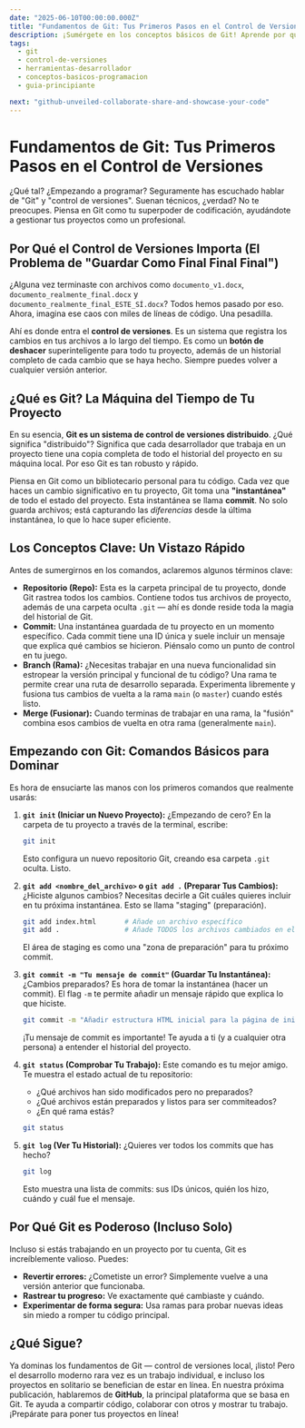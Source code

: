 ```yaml
---
date: "2025-06-10T00:00:00.000Z"
title: "Fundamentos de Git: Tus Primeros Pasos en el Control de Versiones"
description: ¡Sumérgete en los conceptos básicos de Git! Aprende por qué el control de versiones es crucial para los desarrolladores y domina los comandos fundamentales para gestionar tu código como un profesional.
tags:
  - git
  - control-de-versiones
  - herramientas-desarrollador
  - conceptos-basicos-programacion
  - guia-principiante

next: "github-unveiled-collaborate-share-and-showcase-your-code"
---
```


# Fundamentos de Git: Tus Primeros Pasos en el Control de Versiones

¿Qué tal? ¿Empezando a programar? Seguramente has escuchado hablar de "Git" y "control de versiones". Suenan técnicos, ¿verdad? No te preocupes. Piensa en Git como tu superpoder de codificación, ayudándote a gestionar tus proyectos como un profesional.

## Por Qué el Control de Versiones Importa (El Problema de "Guardar Como Final Final Final")

¿Alguna vez terminaste con archivos como `documento_v1.docx`, `documento_realmente_final.docx` y `documento_realmente_final_ESTE_SÍ.docx`? Todos hemos pasado por eso. Ahora, imagina ese caos con miles de líneas de código. Una pesadilla.

Ahí es donde entra el **control de versiones**. Es un sistema que registra los cambios en tus archivos a lo largo del tiempo. Es como un **botón de deshacer** superinteligente para todo tu proyecto, además de un historial completo de cada cambio que se haya hecho. Siempre puedes volver a cualquier versión anterior.

## ¿Qué es Git? La Máquina del Tiempo de Tu Proyecto

En su esencia, **Git es un sistema de control de versiones distribuido**. ¿Qué significa "distribuido"? Significa que cada desarrollador que trabaja en un proyecto tiene una copia completa de todo el historial del proyecto en su máquina local. Por eso Git es tan robusto y rápido.

Piensa en Git como un bibliotecario personal para tu código. Cada vez que haces un cambio significativo en tu proyecto, Git toma una **"instantánea"** de todo el estado del proyecto. Esta instantánea se llama **commit**. No solo guarda archivos; está capturando las *diferencias* desde la última instantánea, lo que lo hace super eficiente.

## Los Conceptos Clave: Un Vistazo Rápido

Antes de sumergirnos en los comandos, aclaremos algunos términos clave:

* **Repositorio (Repo):** Esta es la carpeta principal de tu proyecto, donde Git rastrea todos los cambios. Contiene todos tus archivos de proyecto, además de una carpeta oculta `.git` — ahí es donde reside toda la magia del historial de Git.
* **Commit:** Una instantánea guardada de tu proyecto en un momento específico. Cada commit tiene una ID única y suele incluir un mensaje que explica qué cambios se hicieron. Piénsalo como un punto de control en tu juego.
* **Branch (Rama):** ¿Necesitas trabajar en una nueva funcionalidad sin estropear la versión principal y funcional de tu código? Una rama te permite crear una ruta de desarrollo separada. Experimenta libremente y fusiona tus cambios de vuelta a la rama `main` (o `master`) cuando estés listo.
* **Merge (Fusionar):** Cuando terminas de trabajar en una rama, la "fusión" combina esos cambios de vuelta en otra rama (generalmente `main`).

## Empezando con Git: Comandos Básicos para Dominar

Es hora de ensuciarte las manos con los primeros comandos que realmente usarás:

1.  **`git init` (Iniciar un Nuevo Proyecto):**
    ¿Empezando de cero? En la carpeta de tu proyecto a través de la terminal, escribe:
    ```bash
    git init
    ```
    Esto configura un nuevo repositorio Git, creando esa carpeta `.git` oculta. Listo.

2.  **`git add <nombre_del_archivo>` o `git add .` (Preparar Tus Cambios):**
    ¿Hiciste algunos cambios? Necesitas decirle a Git cuáles quieres incluir en tu próxima instantánea. Esto se llama "staging" (preparación).
    ```bash
    git add index.html       # Añade un archivo específico
    git add .                # Añade TODOS los archivos cambiados en el directorio actual
    ```
    El área de staging es como una "zona de preparación" para tu próximo commit.

3.  **`git commit -m "Tu mensaje de commit"` (Guardar Tu Instantánea):**
    ¿Cambios preparados? Es hora de tomar la instantánea (hacer un commit). El flag `-m` te permite añadir un mensaje rápido que explica lo que hiciste.
    ```bash
    git commit -m "Añadir estructura HTML inicial para la página de inicio"
    ```
    ¡Tu mensaje de commit es importante! Te ayuda a ti (y a cualquier otra persona) a entender el historial del proyecto.

4.  **`git status` (Comprobar Tu Trabajo):**
    Este comando es tu mejor amigo. Te muestra el estado actual de tu repositorio:
    * ¿Qué archivos han sido modificados pero no preparados?
    * ¿Qué archivos están preparados y listos para ser commiteados?
    * ¿En qué rama estás?
    ```bash
    git status
    ```

5.  **`git log` (Ver Tu Historial):**
    ¿Quieres ver todos los commits que has hecho?
    ```bash
    git log
    ```
    Esto muestra una lista de commits: sus IDs únicos, quién los hizo, cuándo y cuál fue el mensaje.

## Por Qué Git es Poderoso (Incluso Solo)

Incluso si estás trabajando en un proyecto por tu cuenta, Git es increíblemente valioso. Puedes:

* **Revertir errores:** ¿Cometiste un error? Simplemente vuelve a una versión anterior que funcionaba.
* **Rastrear tu progreso:** Ve exactamente qué cambiaste y cuándo.
* **Experimentar de forma segura:** Usa ramas para probar nuevas ideas sin miedo a romper tu código principal.

## ¿Qué Sigue?

Ya dominas los fundamentos de Git — control de versiones local, ¡listo! Pero el desarrollo moderno rara vez es un trabajo individual, e incluso los proyectos en solitario se benefician de estar en línea. En nuestra próxima publicación, hablaremos de **GitHub**, la principal plataforma que se basa en Git. Te ayuda a compartir código, colaborar con otros y mostrar tu trabajo. ¡Prepárate para poner tus proyectos en línea!
